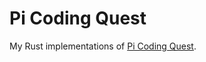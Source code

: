 # Pi Coding Quest

My Rust implementations of [Pi Coding Quest](https://ivanr3d.com/projects/pi/).

